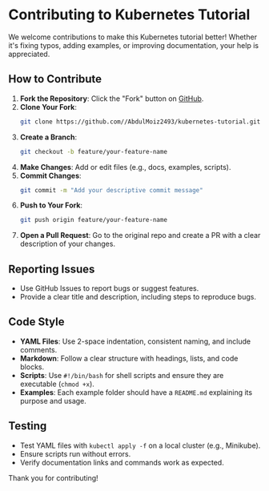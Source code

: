 # Contributing to Kubernetes Tutorial

We welcome contributions to make this Kubernetes tutorial better! Whether it's fixing typos, adding examples, or improving documentation, your help is appreciated.

## How to Contribute
1. **Fork the Repository**: Click the "Fork" button on [GitHub](https://github.com/AbdulMoiz2493/kubernetes-tutorial).
2. **Clone Your Fork**:
   ```bash
   git clone https://github.com//AbdulMoiz2493/kubernetes-tutorial.git
   ```
3. **Create a Branch**:
   ```bash
   git checkout -b feature/your-feature-name
   ```
4. **Make Changes**: Add or edit files (e.g., docs, examples, scripts).
5. **Commit Changes**:
   ```bash
   git commit -m "Add your descriptive commit message"
   ```
6. **Push to Your Fork**:
   ```bash
   git push origin feature/your-feature-name
   ```
7. **Open a Pull Request**: Go to the original repo and create a PR with a clear description of your changes.

## Reporting Issues
- Use GitHub Issues to report bugs or suggest features.
- Provide a clear title and description, including steps to reproduce bugs.

## Code Style
- **YAML Files**: Use 2-space indentation, consistent naming, and include comments.
- **Markdown**: Follow a clear structure with headings, lists, and code blocks.
- **Scripts**: Use `#!/bin/bash` for shell scripts and ensure they are executable (`chmod +x`).
- **Examples**: Each example folder should have a `README.md` explaining its purpose and usage.

## Testing
- Test YAML files with `kubectl apply -f` on a local cluster (e.g., Minikube).
- Ensure scripts run without errors.
- Verify documentation links and commands work as expected.

Thank you for contributing!
